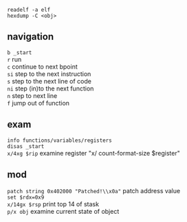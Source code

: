 `readelf -a elf`<br>
`hexdump -C <obj>`
## navigation
`b _start`<br>
`r` run<br>
`c` continue to next bpoint<br>
`si` step to the next instruction<br>
`s` step to the next line of code<br>
`ni` step (in)to the next function<br>
`n` step to next line<br>
`f` jump out of function<br>
## exam
`info functions/variables/registers`<br>
`disas _start`<br>
`x/4xg $rip` examine register "x/ count-format-size $register"<br>
## mod
`patch string 0x402000 "Patched!\\x0a"`	patch address value<br>
`set $rdx=0x9`<br>
`x/14gx $rsp` print top 14 of stask<br>
`p/x obj` examine current state of object